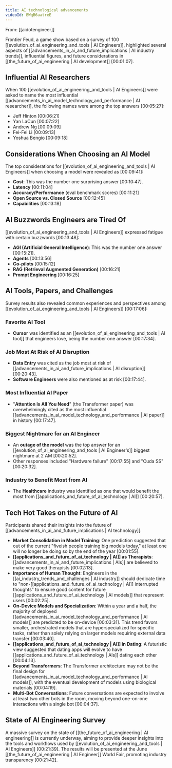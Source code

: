 ```yaml
---
title: AI technological advancements
videoId: BWqB6aatreE
---
```


From: [[aidotengineer]] <br/> 

Frontier Feud, a game show based on a survey of 100 [[evolution_of_ai_engineering_and_tools | AI Engineers]], highlighted several aspects of [[advancements_in_ai_and_future_implications | AI industry trends]], influential figures, and future considerations in [[the_future_of_ai_engineering | AI development]] <a class="yt-timestamp" data-t="00:01:07">[00:01:07]</a>.

## Influential AI Researchers

When 100 [[evolution_of_ai_engineering_and_tools | AI Engineers]] were asked to name the most influential [[advancements_in_ai_model_technology_and_performance | AI researcher]], the following names were among the top answers <a class="yt-timestamp" data-t="00:05:27">[00:05:27]</a>:

*   Jeff Hinton <a class="yt-timestamp" data-t="00:06:21">[00:06:21]</a>
*   Yan LaCun <a class="yt-timestamp" data-t="00:07:22">[00:07:22]</a>
*   Andrew Ng <a class="yt-timestamp" data-t="00:09:09">[00:09:09]</a>
*   Fei-Fei Li <a class="yt-timestamp" data-t="00:09:13">[00:09:13]</a>
*   Yoshua Bengio <a class="yt-timestamp" data-t="00:09:18">[00:09:18]</a>

## Considerations When Choosing an AI Model

The top considerations for [[evolution_of_ai_engineering_and_tools | AI Engineers]] when choosing a model were revealed as <a class="yt-timestamp" data-t="00:09:41">[00:09:41]</a>:

*   **Cost**: This was the number one surprising answer <a class="yt-timestamp" data-t="00:10:47">[00:10:47]</a>.
*   **Latency** <a class="yt-timestamp" data-t="00:11:04">[00:11:04]</a>
*   **Accuracy/Performance** (eval benchmark scores) <a class="yt-timestamp" data-t="00:11:21">[00:11:21]</a>
*   **Open Source vs. Closed Source** <a class="yt-timestamp" data-t="00:12:45">[00:12:45]</a>
*   **Capabilities** <a class="yt-timestamp" data-t="00:13:18">[00:13:18]</a>

## AI Buzzwords Engineers are Tired Of

[[evolution_of_ai_engineering_and_tools | AI Engineers]] expressed fatigue with certain buzzwords <a class="yt-timestamp" data-t="00:13:48">[00:13:48]</a>:

*   **AGI (Artificial General Intelligence)**: This was the number one answer <a class="yt-timestamp" data-t="00:15:21">[00:15:21]</a>.
*   **Agents** <a class="yt-timestamp" data-t="00:13:56">[00:13:56]</a>
*   **Co-pilots** <a class="yt-timestamp" data-t="00:15:12">[00:15:12]</a>
*   **RAG (Retrieval Augmented Generation)** <a class="yt-timestamp" data-t="00:16:21">[00:16:21]</a>
*   **Prompt Engineering** <a class="yt-timestamp" data-t="00:16:25">[00:16:25]</a>

## AI Tools, Papers, and Challenges

Survey results also revealed common experiences and perspectives among [[evolution_of_ai_engineering_and_tools | AI Engineers]] <a class="yt-timestamp" data-t="00:17:06">[00:17:06]</a>:

### Favorite AI Tool
*   **Cursor** was identified as an [[evolution_of_ai_engineering_and_tools | AI tool]] that engineers love, being the number one answer <a class="yt-timestamp" data-t="00:17:34">[00:17:34]</a>.

### Job Most At Risk of AI Disruption
*   **Data Entry** was cited as the job most at risk of [[advancements_in_ai_and_future_implications | AI disruption]] <a class="yt-timestamp" data-t="00:20:43">[00:20:43]</a>.
*   **Software Engineers** were also mentioned as at risk <a class="yt-timestamp" data-t="00:17:44">[00:17:44]</a>.

### Most Influential AI Paper
*   "**Attention Is All You Need**" (the Transformer paper) was overwhelmingly cited as the most influential [[advancements_in_ai_model_technology_and_performance | AI paper]] in history <a class="yt-timestamp" data-t="00:17:47">[00:17:47]</a>.

### Biggest Nightmare for an AI Engineer
*   An **outage of the model** was the top answer for an [[evolution_of_ai_engineering_and_tools | AI Engineer's]] biggest nightmare at 2 AM <a class="yt-timestamp" data-t="00:20:52">[00:20:52]</a>.
*   Other responses included "Hardware failure" <a class="yt-timestamp" data-t="00:17:55">[00:17:55]</a> and "Cuda SS" <a class="yt-timestamp" data-t="00:20:32">[00:20:32]</a>.

### Industry to Benefit Most from AI
*   The **Healthcare** industry was identified as one that would benefit the most from [[applications_and_future_of_ai_technology | AI]] <a class="yt-timestamp" data-t="00:20:57">[00:20:57]</a>.

## Tech Hot Takes on the Future of AI

Participants shared their insights into the future of [[advancements_in_ai_and_future_implications | AI technology]]:

*   **Market Consolidation in Model Training**: One prediction suggested that out of the current "fiveish people training big models today," at least one will no longer be doing so by the end of the year <a class="yt-timestamp" data-t="00:01:55">[00:01:55]</a>.
*   **[[applications_and_future_of_ai_technology | AI]] as Therapists**: [[advancements_in_ai_and_future_implications | AIs]] are believed to make very good therapists <a class="yt-timestamp" data-t="00:02:13">[00:02:13]</a>.
*   **Importance of Human Thought**: Engineers in the [[ai_industry_trends_and_challenges | AI industry]] should dedicate time to "non-[[applications_and_future_of_ai_technology | AI]] interrupted thoughts" to ensure good content for future [[applications_and_future_of_ai_technology | AI models]] that represent users <a class="yt-timestamp" data-t="00:02:25">[00:02:25]</a>.
*   **On-Device Models and Specialization**: Within a year and a half, the majority of deployed [[advancements_in_ai_model_technology_and_performance | AI models]] are predicted to be on-device <a class="yt-timestamp" data-t="00:03:31">[00:03:31]</a>. This trend favors smaller, orchestrated models that are hyperspecialized for specific tasks, rather than solely relying on larger models requiring external data transfer <a class="yt-timestamp" data-t="00:03:40">[00:03:40]</a>.
*   **[[applications_and_future_of_ai_technology | AI]] in Dating**: A futuristic view suggested that dating apps will evolve to have [[applications_and_future_of_ai_technology | AIs]] dating each other <a class="yt-timestamp" data-t="00:04:13">[00:04:13]</a>.
*   **Beyond Transformers**: The Transformer architecture may not be the final design for [[advancements_in_ai_model_technology_and_performance | AI models]], with the eventual development of models using biological materials <a class="yt-timestamp" data-t="00:04:19">[00:04:19]</a>.
*   **Multi-Bot Conversations**: Future conversations are expected to involve at least two other bots in the room, moving beyond one-on-one interactions with a single bot <a class="yt-timestamp" data-t="00:04:37">[00:04:37]</a>.

## State of AI Engineering Survey

A massive survey on the state of [[the_future_of_ai_engineering | AI engineering]] is currently underway, aiming to provide deeper insights into the tools and workflows used by [[evolution_of_ai_engineering_and_tools | AI Engineers]] <a class="yt-timestamp" data-t="00:21:39">[00:21:39]</a>. The results will be presented at the June [[the_future_of_ai_engineering | AI Engineer]] World Fair, promoting industry transparency <a class="yt-timestamp" data-t="00:21:42">[00:21:42]</a>.